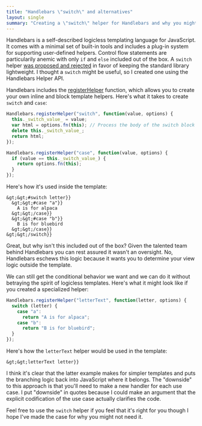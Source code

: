 ```yaml
---
title: "Handlebars \"switch\" and alternatives"
layout: single
summary: "Creating a \"switch\" helper for Handlebars and why you might not want to use it."
---
```


Handlebars is a self-described logicless templating language for JavaScript. It comes with a minimal set of built-in tools and includes a plug-in system for supporting user-defined helpers. Control flow statements are particularily anemic with only `if` and `else` included out of the box. A `switch` helper [was proposed and rejected][switch-proposal] in favor of keeping the standard library lightweight. I thought a `switch` might be useful, so I created one using the Handlebars Helper API.

Handlebars includes the [registerHelper][register-helper] function, which allows you to create your own inline and block template helpers. Here's what it takes to create `switch` and `case`:

```javascript
Handlebars.registerHelper("switch", function(value, options) {
  this._switch_value_ = value;
  var html = options.fn(this); // Process the body of the switch block
  delete this._switch_value_;
  return html;
});

Handlebars.registerHelper("case", function(value, options) {
  if (value == this._switch_value_) {
    return options.fn(this);
  }
});
```

Here's how it's used inside the template:

```
&gt;&gt;#switch letter}}
  &gt;&gt;#case "a"}}
    A is for alpaca
  &gt;&gt;/case}}
  &gt;&gt;#case "b"}}
    B is for bluebird
  &gt;&gt;/case}}
&gt;&gt;/switch}}
```

Great, but why isn't this included out of the box? Given the talented team behind Handlebars you can rest assured it wasn't an oversight. No, Handlebars eschews this logic because it wants you to determine your view logic outside the template.

We can still get the conditional behavior we want and we can do it without betraying the spirit of logicless templates. Here's what it might look like if you created a specialized helper:

```javascript
Handlebars.registerHelper("letterText", function(letter, options) {
  switch (letter) {
    case "a":
      return "A is for alpaca";
    case "b":
      return "B is for bluebird";
  }
});
```

Here's how the `letterText` helper would be used in the template:

```
&gt;&gt;letterText letter}}
```

I think it's clear that the latter example makes for simpler templates and puts the branching logic back into JavaScript where it belongs. The "downside" to this approach is that you'll need to make a new handler for each use case. I put "downside" in quotes because I could make an argument that the explicit codification of the use case actually clarifies the code.

Feel free to use the `switch` helper if you feel that it's right for you though I hope I've made the case for why you might not need it.



[handlebars-repo]: https://github.com/wycats/handlebars.js	"Handlebars.js on GitHub"
[switch-proposal]: https://github.com/wycats/handlebars.js/issues/927 "Proposed switch helper"
[register-helper]: http://handlebarsjs.com/reference.html#base-registerHelper "Handlebars API: registerHelper"
